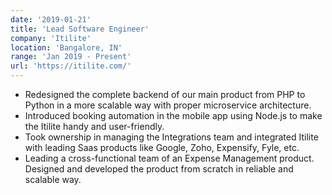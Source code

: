 ```yaml
---
date: '2019-01-21'
title: 'Lead Software Engineer'
company: 'Itilite'
location: 'Bangalore, IN'
range: 'Jan 2019 - Present'
url: 'https://itilite.com/'
---
```


- Redesigned the complete backend of our main product from PHP to Python in a more scalable way
  with proper microservice architecture.
- Introduced booking automation in the mobile app using Node.js to make the
  Itilite handy and user-friendly.
- Took ownership in managing the Integrations team and integrated Itilite with
  leading Saas products like Google, Zoho, Expensify, Fyle, etc.
- Leading a cross-functional team of an Expense Management product. Designed and
  developed the product from scratch in reliable and scalable way.
